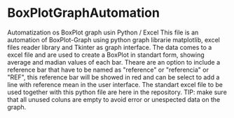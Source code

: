 # BoxPlotGraphAutomation
Automatization os BoxPlot graph usin Python / Excel  This file is an automation of BoxPlot-Graph using python graph librarie matplotlib, excel files reader library and Tkinter as graph interface. The data comes to a excel file and are used to create a BoxPlot in standart form, showing average and madian values of each bar. Theare are an option to include a reference bar that have to be named as "reference" or "referencia" or "REF", this reference bar will be showed in red and can be select to add a line with reference mean in the user interface. The standart excel file to be used together with this python file are here in the repository. TIP: make sure that all unused coluns are empty to avoid error or unespected data on the graph.
